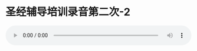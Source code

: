 # 圣经辅导培训录音第二次-2

<audio style="width: 100%;" preload="false" controls controlslist="nodownload"><source src="http://file.simai.life/audio/mp3/old/12244.mp3" type="audio/mpeg">Your browser does not support the audio element.</audio>


